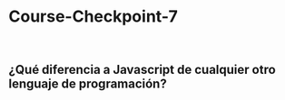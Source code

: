 # Course-Checkpoint-7
&nbsp;&nbsp;&nbsp;&nbsp;&nbsp;&nbsp;
## ¿Qué diferencia a Javascript de cualquier otro lenguaje de programación?


